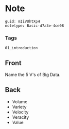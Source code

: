 # Note
```
guid: mIiVUhtXpH
notetype: Basic-d7a3e-4ce08
```

### Tags
```
01_introduction
```

## Front
Name the 5 V's of Big Data.

## Back
<div>
  <div>
    <ul>
      <li>Volume
      <li>Variety
      <li>Velocity
      <li>Veracity
      <li>Value
    </ul>
  </div>
</div>
